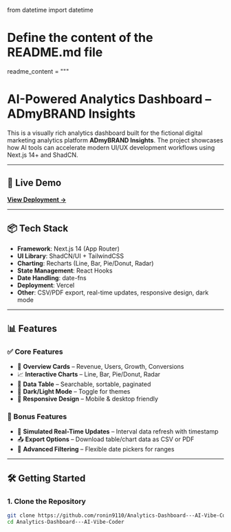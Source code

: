 from datetime import datetime

# Define the content of the README.md file
readme_content = """
# AI-Powered Analytics Dashboard – ADmyBRAND Insights

This is a visually rich analytics dashboard built for the fictional digital marketing analytics platform **ADmyBRAND Insights**. The project showcases how AI tools can accelerate modern UI/UX development workflows using Next.js 14+ and ShadCN.

---

## 🚀 Live Demo

**[View Deployment →](https://analytics-dashboard-ai-vibe-coder.vercel.app/)**

---

## 📦 Tech Stack

- **Framework**: Next.js 14 (App Router)
- **UI Library**: ShadCN/UI + TailwindCSS
- **Charting**: Recharts (Line, Bar, Pie/Donut, Radar)
- **State Management**: React Hooks
- **Date Handling**: date-fns
- **Deployment**: Vercel
- **Other**: CSV/PDF export, real-time updates, responsive design, dark mode

---

## 📊 Features

### ✅ Core Features
- 🔢 **Overview Cards** – Revenue, Users, Growth, Conversions
- 📈 **Interactive Charts** – Line, Bar, Pie/Donut, Radar
- 🧾 **Data Table** – Searchable, sortable, paginated
- 🌙 **Dark/Light Mode** – Toggle for themes
- 📱 **Responsive Design** – Mobile & desktop friendly

### 🎁 Bonus Features
- 🔄 **Simulated Real-Time Updates** – Interval data refresh with timestamp
- 📤 **Export Options** – Download table/chart data as CSV or PDF
- 📅 **Advanced Filtering** – Flexible date pickers for ranges

---

## 🛠️ Getting Started

### 1. Clone the Repository

```bash
git clone https://github.com/ronin9110/Analytics-Dashboard---AI-Vibe-Coder.git
cd Analytics-Dashboard---AI-Vibe-Coder
